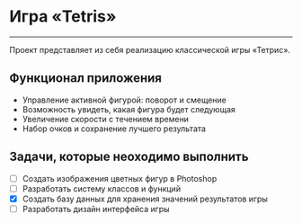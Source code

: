 # **Игра «Tetris»**
____
Проект представляет из себя реализацию классической игры «Тетрис». 
## Функционал приложения
- Управление активной фигурой: поворот и смещение
- Возможность увидеть, какая фигура будет следующая
- Увеличение скорости с течением времени
- Набор очков и сохранение лучшего результата
## Задачи, которые неоходимо выполнить
- [ ] Создать изображения цветных фигур в Photoshop
- [ ] Разработать систему классов и функций
- [X] Создать базу данных для хранения значений результатов игры
- [ ] Разработать дизайн интерфейса игры
